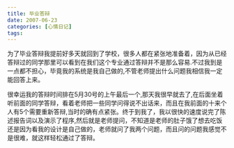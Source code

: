 ```yaml
---
title: 毕业答辩
date: 2007-06-23
categories: [心情日记]
tags:
---
```


为了毕业答辩我提前好多天就回到了学校，很多人都在紧张地准备着，因为从已经答辩过的同学那里可以看到在我们这个专业通过答辩并不是那么容易.不过我到是一点都不担心，毕竟我的系统是我自己做的,不管老师提出什么问题我相信我一定能回答上来。
<!--more-->
很幸运我的答辩时间排在5月30号的上午最后一个,那天我很早就去了,在后面坐着听前面的同学答辩，看着老师把一些同学问得说不出话来，而且在我前面的十来个人有5个需要重新答辩,当时的确有点紧张。终于到我了，我以很快的速度说完了陈述报告词以及演示了程序,然后就是老师提问，不知道是老师的肚子饿了想去吃饭还是因为看我的设计是自己做的，老师就问了我两个问题，而且问的问题我感觉不是很难，就这样轻松通过了答辩。

